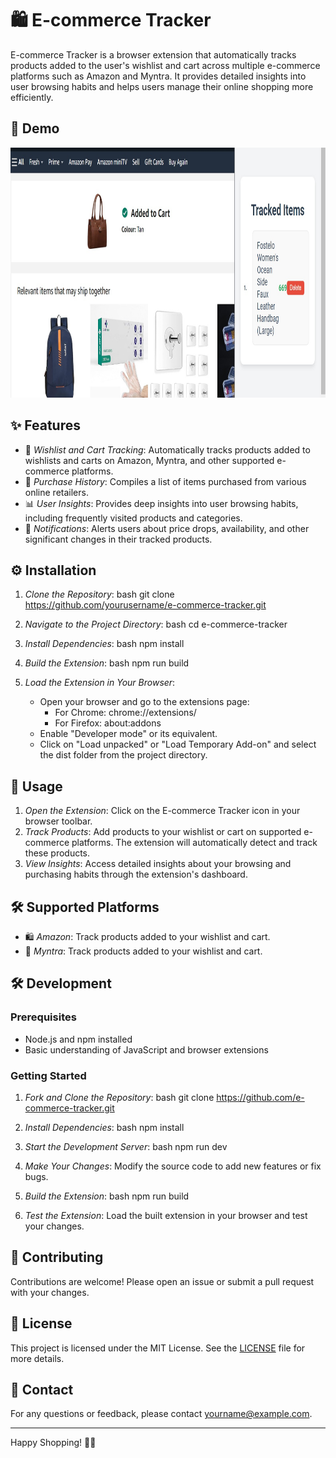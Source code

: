 # 🛍️ E-commerce Tracker

E-commerce Tracker is a browser extension that automatically tracks products added to the user's wishlist and cart across multiple e-commerce platforms such as Amazon and Myntra. It provides detailed insights into user browsing habits and helps users manage their online shopping more efficiently.

## 📸 Demo
<img src="demoimage.png" alt="logo" width=1710 height=400 />

## ✨ Features

- 🛒 *Wishlist and Cart Tracking*: Automatically tracks products added to wishlists and carts on Amazon, Myntra, and other supported e-commerce platforms.
- 📜 *Purchase History*: Compiles a list of items purchased from various online retailers.
- 📊 *User Insights*: Provides deep insights into user browsing habits, including frequently visited products and categories.
- 🔔 *Notifications*: Alerts users about price drops, availability, and other significant changes in their tracked products.


## ⚙️ Installation

1. *Clone the Repository*:
    bash
    git clone https://github.com/yourusername/e-commerce-tracker.git
    
2. *Navigate to the Project Directory*:
    bash
    cd e-commerce-tracker
    
3. *Install Dependencies*:
    bash
    npm install
    
4. *Build the Extension*:
    bash
    npm run build
    
5. *Load the Extension in Your Browser*:
    - Open your browser and go to the extensions page:
        - For Chrome: chrome://extensions/
        - For Firefox: about:addons
    - Enable "Developer mode" or its equivalent.
    - Click on "Load unpacked" or "Load Temporary Add-on" and select the dist folder from the project directory.

## 🚀 Usage

1. *Open the Extension*: Click on the E-commerce Tracker icon in your browser toolbar.
2. *Track Products*: Add products to your wishlist or cart on supported e-commerce platforms. The extension will automatically detect and track these products.
3. *View Insights*: Access detailed insights about your browsing and purchasing habits through the extension's dashboard.

## 🛠️ Supported Platforms

- 🛍️ *Amazon*: Track products added to your wishlist and cart.
- 👗 *Myntra*: Track products added to your wishlist and cart.

## 🛠️ Development

### Prerequisites

- Node.js and npm installed
- Basic understanding of JavaScript and browser extensions

### Getting Started

1. *Fork and Clone the Repository*:
    bash
    git clone https://github.com/e-commerce-tracker.git
    
2. *Install Dependencies*:
    bash
    npm install
    
3. *Start the Development Server*:
    bash
    npm run dev
    
4. *Make Your Changes*: Modify the source code to add new features or fix bugs.
5. *Build the Extension*:
    bash
    npm run build
    
6. *Test the Extension*: Load the built extension in your browser and test your changes.

## 🤝 Contributing

Contributions are welcome! Please open an issue or submit a pull request with your changes.

## 📄 License

This project is licensed under the MIT License. See the [LICENSE](LICENSE) file for more details.

## 📧 Contact

For any questions or feedback, please contact [yourname@example.com](pathakkomal04@gmail.com).

---

Happy Shopping! 🛒✨
